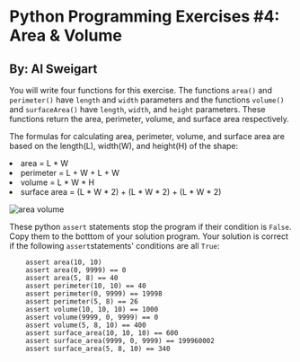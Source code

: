 # Python Programming Exercises #4: Area & Volume
## By: Al Sweigart
You will write four functions for this exercise. The functions `area()` and `perimeter()` have `length` and `width` parameters and the functions `volume()` and `surfaceArea()` have `length`, `width`, and `height` parameters. These functions return the area, perimeter, volume, and surface area respectively.

The formulas for calculating area, perimeter, volume, and surface area are based on the length(L), width(W), and height(H) of the shape:
  <li>area = L * W</li>
  <li>perimeter = L + W + L + W</li>
  <li>volume = L * W * H</li>
  <li>surface area = (L * W * 2) + (L * W * 2) + (L * W * 2)</li>

![area volume](https://github.com/llcesselx/PythonPractice/assets/108751430/b5358af1-a39a-4695-944e-6cb6af28ee4a)


These python `assert` statements stop the program if their condition is `False`. Copy them to the botttom of your solution program. Your solution is correct if the following `assert`statements' conditions are all `True`:

```
    assert area(10, 10)
    assert area(0, 9999) == 0
    assert area(5, 8) == 40
    assert perimeter(10, 10) == 40
    assert perimeter(0, 9999) == 19998
    assert perimeter(5, 8) == 26
    assert volume(10, 10, 10) == 1000
    assert volume(9999, 0, 9999) == 0
    assert volume(5, 8, 10) == 400
    assert surface_area(10, 10, 10) == 600
    assert surface_area(9999, 0, 9999) == 199960002
    assert surface_area(5, 8, 10) == 340
```
